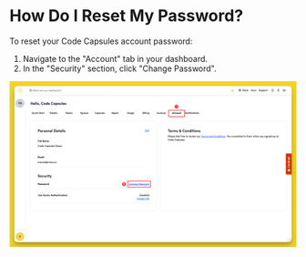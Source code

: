 # How Do I Reset My Password?

To reset your Code Capsules account password:

1. Navigate to the "Account" tab in your dashboard.
2. In the "Security" section, click "Change Password".

![Reset Password In Account Tab](../.gitbook/assets/platform/account/account-password.png)
